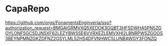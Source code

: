 # CapaRepo

https://github.com/orgs/FonamentsEnginyeria/sso?authorization_request=BMGAIGRMVXQ5XEDOK3GQBT3HFSDWHA5PN5ZGOYLONF5GC5DJN5XF62LEZYBWSSE6VVRXEZLEMVXHI2LBNRPWSZGOOS3BEYNPMNZGKZDFNZ2GSYLML52HS4DFVNHWC5LUNBAWGY3FONZQ
